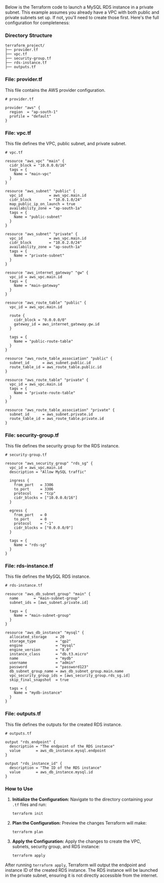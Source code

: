 Below is the Terraform code to launch a MySQL RDS instance in a private subnet. This example assumes you already have a VPC with both public and private subnets set up. If not, you'll need to create those first. Here's the full configuration for completeness:

### Directory Structure

```
terraform_project/
├── provider.tf
├── vpc.tf
├── security-group.tf
├── rds-instance.tf
├── outputs.tf
```

### File: provider.tf

This file contains the AWS provider configuration.

```hcl
# provider.tf

provider "aws" {
  region  = "ap-south-1"
  profile = "default"
}
```

### File: vpc.tf

This file defines the VPC, public subnet, and private subnet.

```hcl
# vpc.tf

resource "aws_vpc" "main" {
  cidr_block = "10.0.0.0/16"
  tags = {
    Name = "main-vpc"
  }
}

resource "aws_subnet" "public" {
  vpc_id            = aws_vpc.main.id
  cidr_block        = "10.0.1.0/24"
  map_public_ip_on_launch = true
  availability_zone = "ap-south-1a"
  tags = {
    Name = "public-subnet"
  }
}

resource "aws_subnet" "private" {
  vpc_id            = aws_vpc.main.id
  cidr_block        = "10.0.2.0/24"
  availability_zone = "ap-south-1a"
  tags = {
    Name = "private-subnet"
  }
}

resource "aws_internet_gateway" "gw" {
  vpc_id = aws_vpc.main.id
  tags = {
    Name = "main-gateway"
  }
}

resource "aws_route_table" "public" {
  vpc_id = aws_vpc.main.id

  route {
    cidr_block = "0.0.0.0/0"
    gateway_id = aws_internet_gateway.gw.id
  }

  tags = {
    Name = "public-route-table"
  }
}

resource "aws_route_table_association" "public" {
  subnet_id      = aws_subnet.public.id
  route_table_id = aws_route_table.public.id
}

resource "aws_route_table" "private" {
  vpc_id = aws_vpc.main.id
  tags = {
    Name = "private-route-table"
  }
}

resource "aws_route_table_association" "private" {
  subnet_id      = aws_subnet.private.id
  route_table_id = aws_route_table.private.id
}
```

### File: security-group.tf

This file defines the security group for the RDS instance.

```hcl
# security-group.tf

resource "aws_security_group" "rds_sg" {
  vpc_id = aws_vpc.main.id
  description = "Allow MySQL traffic"

  ingress {
    from_port   = 3306
    to_port     = 3306
    protocol    = "tcp"
    cidr_blocks = ["10.0.0.0/16"]
  }

  egress {
    from_port   = 0
    to_port     = 0
    protocol    = "-1"
    cidr_blocks = ["0.0.0.0/0"]
  }

  tags = {
    Name = "rds-sg"
  }
}
```

### File: rds-instance.tf

This file defines the MySQL RDS instance.

```hcl
# rds-instance.tf

resource "aws_db_subnet_group" "main" {
  name       = "main-subnet-group"
  subnet_ids = [aws_subnet.private.id]

  tags = {
    Name = "main-subnet-group"
  }
}

resource "aws_db_instance" "mysql" {
  allocated_storage    = 20
  storage_type         = "gp2"
  engine               = "mysql"
  engine_version       = "8.0"
  instance_class       = "db.t3.micro"
  name                 = "mydb"
  username             = "admin"
  password             = "password123"
  db_subnet_group_name = aws_db_subnet_group.main.name
  vpc_security_group_ids = [aws_security_group.rds_sg.id]
  skip_final_snapshot  = true

  tags = {
    Name = "mydb-instance"
  }
}
```

### File: outputs.tf

This file defines the outputs for the created RDS instance.

```hcl
# outputs.tf

output "rds_endpoint" {
  description = "The endpoint of the RDS instance"
  value       = aws_db_instance.mysql.endpoint
}

output "rds_instance_id" {
  description = "The ID of the RDS instance"
  value       = aws_db_instance.mysql.id
}
```

### How to Use

1. **Initialize the Configuration:**
   Navigate to the directory containing your `.tf` files and run:
   ```sh
   terraform init
   ```

2. **Plan the Configuration:**
   Preview the changes Terraform will make:
   ```sh
   terraform plan
   ```

3. **Apply the Configuration:**
   Apply the changes to create the VPC, subnets, security group, and RDS instance:
   ```sh
   terraform apply
   ```

After running `terraform apply`, Terraform will output the endpoint and instance ID of the created RDS instance. The RDS instance will be launched in the private subnet, ensuring it is not directly accessible from the internet.
